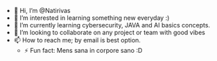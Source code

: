 - 👋 Hi, I’m @Natirivas
- 👀 I’m interested in learning something new everyday :)
- 🌱 I’m currently learning cybersecurity, JAVA and AI basics concepts.
- 💞️ I’m looking to collaborate on any project or team with good vibes
- 📫 How to reach me; by email is best option.
  - ⚡ Fun fact: Mens sana in corpore sano :D

<!---
Natirivas/Natirivas is a ✨ special ✨ repository because its `README.md` (this file) appears on your GitHub profile.
You can click the Preview link to take a look at your changes.
--->
